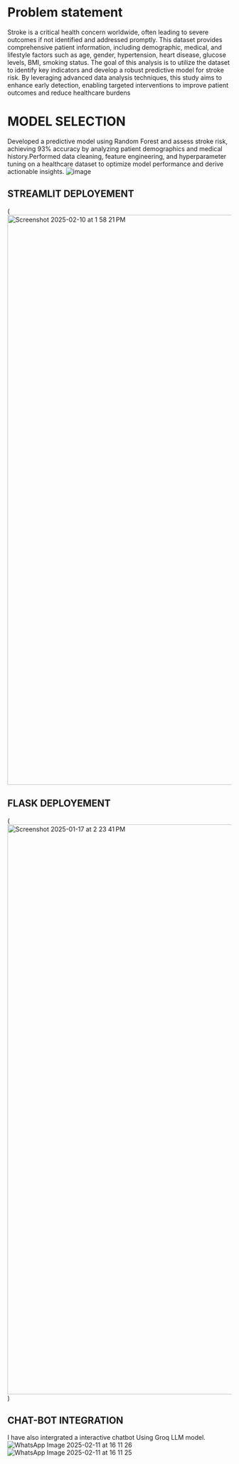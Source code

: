 # Problem statement
Stroke is a critical health concern worldwide, often leading to severe outcomes if not identified and addressed promptly. This dataset provides comprehensive patient information, including demographic, medical, and lifestyle factors such as age, gender, hypertension, heart disease, glucose levels, BMI, smoking status. The goal of this analysis is to utilize the dataset to identify key indicators and develop a robust predictive model for stroke risk. By leveraging advanced data analysis techniques, this study aims to enhance early detection, enabling targeted interventions to improve patient outcomes and reduce healthcare burdens
# MODEL SELECTION
Developed a predictive model using Random Forest and  assess stroke risk, achieving 93% accuracy by analyzing patient demographics and medical history.Performed data cleaning, feature engineering, and hyperparameter tuning on a healthcare dataset to optimize model performance and derive actionable insights.
![image](https://github.com/user-attachments/assets/928b2861-7970-493c-9a39-b7024f79d3ed)
## STREAMLIT DEPLOYEMENT
(<img width="1280" alt="Screenshot 2025-02-10 at 1 58 21 PM" src="https://github.com/user-attachments/assets/78c44638-25a6-4ba8-b4ec-a4078a775532" />
## FLASK DEPLOYEMENT
(<img width="1280" alt="Screenshot 2025-01-17 at 2 23 41 PM" src="https://github.com/user-attachments/assets/a5382b94-95b1-446a-9fec-c09d2b16ceb0" />)
## CHAT-BOT INTEGRATION
I have also intergrated a interactive chatbot Using Groq LLM model.
![WhatsApp Image 2025-02-11 at 16 11 26](https://github.com/user-attachments/assets/eb15a25a-14d6-4ed8-afb1-4e00e0e1d827)
![WhatsApp Image 2025-02-11 at 16 11 25](https://github.com/user-attachments/assets/e410f120-34b2-41bf-bf18-e82f500fa890)



